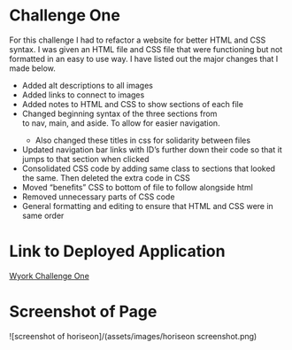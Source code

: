 # Challenge One

For this challenge I had to refactor a website for better HTML and CSS syntax. I was given an HTML file and CSS file that were functioning but not formatted in an easy to use way. I have listed out the major changes that I made below.

* Added alt descriptions to all images
* Added links to connect to images
* Added notes to HTML and CSS to show sections of each file
* Changed beginning syntax of the three sections from <div> to nav, main, and aside. To allow for easier navigation.
    * Also changed these titles in css for solidarity between files 
* Updated navigation bar links with ID’s further down their code so that it jumps to that section when clicked 
* Consolidated CSS code by adding same class to sections that looked the same. Then deleted the extra code in CSS
* Moved “benefits” CSS to bottom of file to follow alongside html
* Removed unnecessary parts of CSS  code
* General formatting and editing to ensure that HTML and CSS were in same order 


# Link to Deployed Application 
[Wyork Challenge One](https://wyork63.github.io/Challenge-One/index.html)

# Screenshot of Page
![screenshot of horiseon]/(assets/images/horiseon screenshot.png) 




